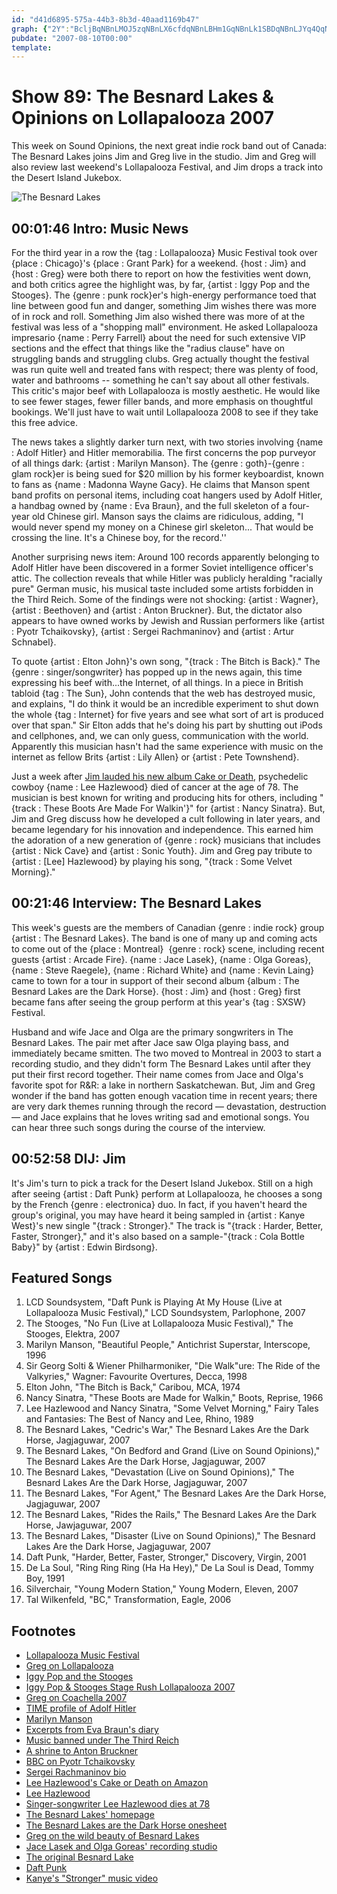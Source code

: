 ```yaml
---
id: "d41d6895-575a-44b3-8b3d-40aad1169b47"
graph: {"2Y":"BcljBqNBnLMOJ5zqNBnLX6cfdqNBnLBHm1GqNBnLk1SBDqNBnLJYq4QqNBnLBcljBMOJ5z3DA8yk1SBDI6Pj9lVGr8jigdMlVGr8BcPRrlVGr87nTZnlVGr89SGVXlVGr8lVGr8z1mdTMh0xWlVGr8lVGr8nhHmFI6Pj9edkLr38D3HI6Pj9I6Pj9RTLzfQtryvytvwKQtryvZLpB1NjngMQtryvCDOVpQtryvCDOVpNjngMCDOVpVpyYjCDOVpvL5SsQJPbLUYUIWQJPbLS3ttlQJPbLeYfkjBJ4iLUYUIWBMlTxeYfkjBMlTxS3ttlcQoZQepkUC","10A":"3hai2BMIV13hai2XtcZJ3hai2BMlTx0JIWL3hai23hai2Vp2a73hai2cHuAG3hai2BAACi3hai2fQI1e3hai2MEHoU3hai2FjmkRBMlTxXtcZJXtcZJtLUuo0JIWLBAACiFjmkRX6cfdBHm1GFjmkR","2GA":"GyxMwNFdn3NFdn3iO9gYBAy8POoDRzOoDRziO9gYZ8c3XiO9gY"}
pubdate: "2007-08-10T00:00"
template: 
---
```






# Show 89: The Besnard Lakes & Opinions on Lollapalooza 2007

This week on Sound Opinions, the next great indie rock band out of Canada: The Besnard Lakes joins Jim and Greg live in the studio. Jim and Greg will also review last weekend's Lollapalooza Festival, and Jim drops a track into the Desert Island Jukebox.

![The Besnard Lakes](https://static.soundopinions.org/images/2007/besnardlakes.jpg)



## 00:01:46 Intro: Music News

For the third year in a row the {tag : Lollapalooza} Music Festival took over {place : Chicago}'s {place : Grant Park} for a weekend. {host : Jim} and {host : Greg} were both there to report on how the festivities went down, and both critics agree the highlight was, by far, {artist : Iggy Pop and the Stooges}. The {genre : punk rock}er's high-energy performance toed that line between good fun and danger, something Jim wishes there was more of in rock and roll. Something Jim also wished there was more of at the festival was less of a "shopping mall" environment. He asked Lollapalooza impresario {name : Perry Farrell} about the need for such extensive VIP sections and the effect that things like the "radius clause" have on struggling bands and struggling clubs. Greg actually thought the festival was run quite well and treated fans with respect; there was plenty of food, water and bathrooms -- something he can't say about all other festivals. This critic's major beef with Lollapalooza is mostly aesthetic. He would like to see fewer stages, fewer filler bands, and more emphasis on thoughtful bookings. We'll just have to wait until Lollapalooza 2008 to see if they take this free advice.

The news takes a slightly darker turn next, with two stories involving {name : Adolf Hitler} and Hitler memorabilia. The first concerns the pop purveyor of all things dark: {artist : Marilyn Manson}. The {genre : goth}-{genre : glam rock}er is being sued for $20 million by his former keyboardist, known to fans as {name : Madonna Wayne Gacy}. He claims that Manson spent band profits on personal items, including coat hangers used by Adolf Hitler, a handbag owned by {name : Eva Braun}, and the full skeleton of a four-year old Chinese girl. Manson says the claims are ridiculous, adding, "I would never spend my money on a Chinese girl skeleton... That would be crossing the line. It's a Chinese boy, for the record.''

Another surprising news item: Around 100 records apparently belonging to Adolf Hitler have been discovered in a former Soviet intelligence officer's attic. The collection reveals that while Hitler was publicly heralding "racially pure" German music, his musical taste included some artists forbidden in the Third Reich. Some of the findings were not shocking: {artist : Wagner}, {artist : Beethoven} and {artist : Anton Bruckner}. But, the dictator also appears to have owned works by Jewish and Russian performers like {artist : Pyotr Tchaikovsky}, {artist : Sergei Rachmaninov} and {artist : Artur Schnabel}.

To quote {artist : Elton John}'s own song, "{track : The Bitch is Back}." The {genre : singer/songwriter} has popped up in the news again, this time expressing his beef with...the Internet, of all things. In a piece in British tabloid {tag : The Sun}, John contends that the web has destroyed music, and explains, "I do think it would be an incredible experiment to shut down the whole {tag : Internet} for five years and see what sort of art is produced over that span." Sir Elton adds that he's doing his part by shutting out iPods and cellphones, and, we can only guess, communication with the world. Apparently this musician hasn't had the same experience with music on the internet as fellow Brits {artist : Lily Allen} or {artist : Pete Townshend}.

Just a week after [Jim lauded his new album Cake or Death](/show/87/), psychedelic cowboy {name : Lee Hazlewood} died of cancer at the age of 78. The musician is best known for writing and producing hits for others, including "{track : These Boots Are Made For Walkin'}" for {artist : Nancy Sinatra}. But, Jim and Greg discuss how he developed a cult following in later years, and became legendary for his innovation and independence. This earned him the adoration of a new generation of {genre : rock} musicians that includes {artist : Nick Cave} and {artist : Sonic Youth}. Jim and Greg pay tribute to {artist : [Lee] Hazlewood} by playing his song, "{track : Some Velvet Morning}."



## 00:21:46 Interview: The Besnard Lakes

This week's guests are the members of Canadian {genre : indie rock} group {artist : The Besnard Lakes}. The band is one of many up and coming acts to come out of the {place : Montreal}  {genre : rock} scene, including recent guests {artist : Arcade Fire}. {name : Jace Lasek}, {name : Olga Goreas}, {name : Steve Raegele}, {name : Richard White} and {name : Kevin Laing} came to town for a tour in support of their second album {album : The Besnard Lakes are the Dark Horse}. {host : Jim} and {host : Greg} first became fans after seeing the group perform at this year's {tag : SXSW} Festival.

Husband and wife Jace and Olga are the primary songwriters in The Besnard Lakes. The pair met after Jace saw Olga playing bass, and immediately became smitten. The two moved to Montreal in 2003 to start a recording studio, and they didn't form The Besnard Lakes until after they put their first record together. Their name comes from Jace and Olga's favorite spot for R&R: a lake in northern Saskatchewan. But, Jim and Greg wonder if the band has gotten enough vacation time in recent years; there are very dark themes running through the record — devastation, destruction — and Jace explains that he loves writing sad and emotional songs. You can hear three such songs during the course of the interview.



## 00:52:58 DIJ: Jim

It's Jim's turn to pick a track for the Desert Island Jukebox. Still on a high after seeing {artist : Daft Punk} perform at Lollapalooza, he chooses a song by the French {genre : electronica} duo. In fact, if you haven't heard the group's original, you may have heard it being sampled in {artist : Kanye West}'s new single "{track : Stronger}." The track is "{track : Harder, Better, Faster, Stronger}," and it's also based on a sample-"{track : Cola Bottle Baby}" by {artist : Edwin Birdsong}.



## Featured Songs

1. LCD Soundsystem, "Daft Punk is Playing At My House (Live at Lollapalooza Music Festival)," LCD Soundsystem, Parlophone, 2007
2. The Stooges, "No Fun (Live at Lollapalooza Music Festival)," The Stooges, Elektra, 2007
3. Marilyn Manson, "Beautiful People," Antichrist Superstar, Interscope, 1996
4. Sir Georg Solti & Wiener Philharmoniker, "Die Walk"ure: The Ride of the Valkyries," Wagner: Favourite Overtures, Decca, 1998
5. Elton John, "The Bitch is Back," Caribou, MCA, 1974
6. Nancy Sinatra, "These Boots are Made for Walkin," Boots, Reprise, 1966
7. Lee Hazlewood and Nancy Sinatra, "Some Velvet Morning," Fairy Tales and Fantasies: The Best of Nancy and Lee, Rhino, 1989
8. The Besnard Lakes, "Cedric's War," The Besnard Lakes Are the Dark Horse, Jagjaguwar, 2007
9. The Besnard Lakes, "On Bedford and Grand (Live on Sound Opinions)," The Besnard Lakes Are the Dark Horse, Jagjaguwar, 2007
10. The Besnard Lakes, "Devastation (Live on Sound Opinions)," The Besnard Lakes Are the Dark Horse, Jagjaguwar, 2007
11. The Besnard Lakes, "For Agent," The Besnard Lakes Are the Dark Horse, Jagjaguwar, 2007
12. The Besnard Lakes, "Rides the Rails," The Besnard Lakes Are the Dark Horse, Jawjaguwar, 2007
13. The Besnard Lakes, "Disaster (Live on Sound Opinions)," The Besnard Lakes Are the Dark Horse, Jagjaguwar, 2007
14. Daft Punk, "Harder, Better, Faster, Stronger," Discovery, Virgin, 2001
15. De La Soul, "Ring Ring Ring (Ha Ha Hey)," De La Soul is Dead, Tommy Boy, 1991
16. Silverchair, "Young Modern Station," Young Modern, Eleven, 2007
17. Tal Wilkenfeld, "BC," Transformation, Eagle, 2006



## Footnotes

- [Lollapalooza Music Festival](http://www.lollapalooza.com/)
- [Greg on Lollapalooza](http://leisureblogs.chicagotribune.com/turn_it_up/lollapalooza_/index.html)
- [Iggy Pop and the Stooges](http://www.iggypop.com/)
- [Iggy Pop & Stooges Stage Rush Lollapalooza 2007](http://www.youtube.com/watch?v=Zkd6Xzm63LU)
- [Greg on Coachella 2007](http://leisureblogs.chicagotribune.com/turn_it_up/2007/04/coachella_day_1.html)
- [TIME profile of Adolf Hitler](http://www.time.com/time/time100/leaders/profile/hitler.html)
- [Marilyn Manson](http://www.marilynmanson.com/)
- [Excerpts from Eva Braun's diary](http://www.humanitas-international.org/holocaust/evadiary.htm)
- [Music banned under The Third Reich](http://fcit.usf.edu/HOLOCAUST/arts/musDegen.htm)
- [A shrine to Anton Bruckner](http://www.bruckner.org/)
- [BBC on Pyotr Tchaikovsky](http://www.bbc.co.uk/radio3/classical/tchaikovsky/)
- [Sergei Rachmaninov bio](http://www.humanitiesweb.org/human.php?s=c&p=a&a=i&ID=751)
- [Lee Hazlewood's Cake or Death on Amazon](http://www.amazon.com/Cake-Death-Lee-Hazelwood/dp/B000L43PDE)
- [Lee Hazlewood](http://www.allmusic.com/cg/amg.dll?p=amg&sql=11:09fyxqu5ldhe)
- [Singer-songwriter Lee Hazlewood dies at 78](http://www.today.com/id/20152340#.UoKknpTk-kg)
- [The Besnard Lakes' homepage](http://www.thebesnardlakes.com/)
- [The Besnard Lakes are the Dark Horse onesheet](http://www.jagjaguwar.com/onesheet.php?cat=JAG106)
- [Greg on the wild beauty of Besnard Lakes](http://leisureblogs.chicagotribune.com/turn_it_up/2007/03/the_wild_beauty.html)
- [Jace Lasek and Olga Goreas' recording studio](http://www.breakglass.ca/)
- [The original Besnard Lake](http://www.sasktourism.com/besnardlake/)
- [Daft Punk](http://www.daftpunk.com/)
- [Kanye's "Stronger" music video](http://www.thefader.com/blog/articles/2007/06/26/video-kanye-west-stronger)